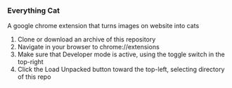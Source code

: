### Everything Cat

A google chrome extension that turns images on website into cats

1. Clone or download an archive of this repository
2. Navigate in your browser to chrome://extensions
3. Make sure that Developer mode is active, using the toggle switch in the top-right
4. Click the Load Unpacked button toward the top-left, selecting directory of this repo
